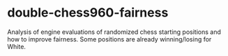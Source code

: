 # double-chess960-fairness
Analysis of engine evaluations of randomized chess starting positions and how to improve fairness. Some positions are already winning/losing for White.
